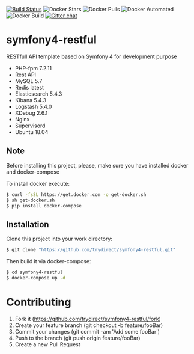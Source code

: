 [![Build Status](https://travis-ci.com/trydirect/symfony-restful.svg?branch=master)](https://travis-ci.com/trydirect/symfony-restful)
![Docker Stars](https://img.shields.io/docker/stars/trydirect/symfony4-restful.svg)
![Docker Pulls](https://img.shields.io/docker/pulls/trydirect/symfony4-restful.svg)
![Docker Automated](https://img.shields.io/docker/cloud/automated/trydirect/symfony4-restful.svg)
![Docker Build](https://img.shields.io/docker/cloud/build/trydirect/symfony4-restful.svg)
[![Gitter chat](https://badges.gitter.im/trydirect/community.png)](https://gitter.im/try-direct/community)

# symfony4-restful
RESTfull API template based on Symfony 4 for development purpose
* PHP-fpm 7.2.11
* Rest API
* MySQL 5.7
* Redis latest
* Elasticsearch 5.4.3
* Kibana 5.4.3
* Logstash 5.4.0
* XDebug 2.6.1
* Nginx 
* Supervisord
* Ubuntu 18.04

## Note
Before installing this project, please, make sure you have installed docker and docker-compose

To install docker execute: 
```sh
$ curl -fsSL https://get.docker.com -o get-docker.sh
$ sh get-docker.sh
$ pip install docker-compose
```
## Installation
Clone this project into your work directory:
```sh
$ git clone "https://github.com/trydirect/symfony4-restful.git"
```
Then build it via docker-compose:
```sh
$ cd symfony4-restful
$ docker-compose up -d
```


# Contributing

1. Fork it (https://github.com/trydirect/symfony4-restful/fork)
2. Create your feature branch (git checkout -b feature/fooBar)
3. Commit your changes (git commit -am 'Add some fooBar')
4. Push to the branch (git push origin feature/fooBar)
5. Create a new Pull Request
